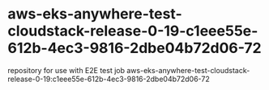 # aws-eks-anywhere-test-cloudstack-release-0-19-c1eee55e-612b-4ec3-9816-2dbe04b72d06-72
repository for use with E2E test job aws-eks-anywhere-test-cloudstack-release-0-19:c1eee55e-612b-4ec3-9816-2dbe04b72d06-72
